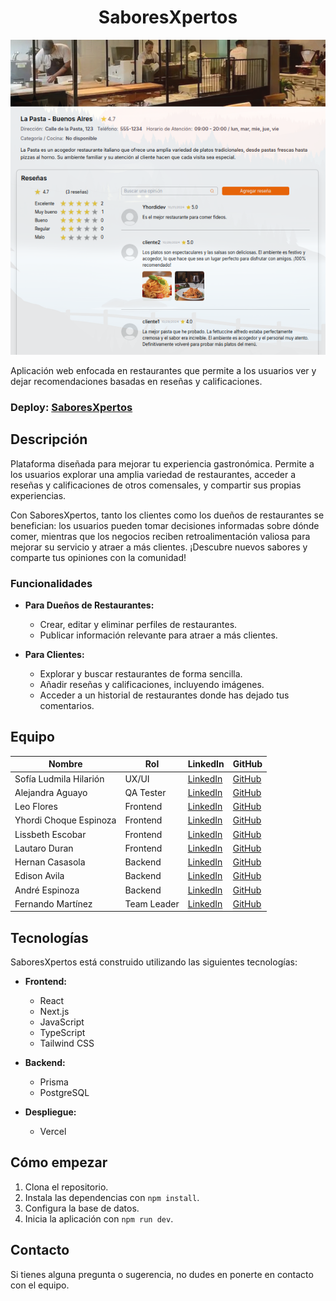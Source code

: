 <h1 align="center">SaboresXpertos</h1>

<p align="center">
  <img src="public/img/sabores-xpertos.png">
</p>

Aplicación web enfocada en restaurantes que permite a los usuarios ver y dejar recomendaciones basadas en reseñas y calificaciones.

### Deploy: [SaboresXpertos](https://next-restaurant-liart.vercel.app/)

## Descripción

Plataforma diseñada para mejorar tu experiencia gastronómica. Permite a los usuarios explorar una amplia variedad de restaurantes, acceder a reseñas y calificaciones de otros comensales, y compartir sus propias experiencias.

Con SaboresXpertos, tanto los clientes como los dueños de restaurantes se benefician: los usuarios pueden tomar decisiones informadas sobre dónde comer, mientras que los negocios reciben retroalimentación valiosa para mejorar su servicio y atraer a más clientes. ¡Descubre nuevos sabores y comparte tus opiniones con la comunidad!

### Funcionalidades

- **Para Dueños de Restaurantes:**

  - Crear, editar y eliminar perfiles de restaurantes.
  - Publicar información relevante para atraer a más clientes.

- **Para Clientes:**
  - Explorar y buscar restaurantes de forma sencilla.
  - Añadir reseñas y calificaciones, incluyendo imágenes.
  - Acceder a un historial de restaurantes donde has dejado tus comentarios.

## Equipo

| Nombre                 | Rol         | LinkedIn                                                       | GitHub                                       |
| ---------------------- | ----------- | -------------------------------------------------------------- | -------------------------------------------- |
| Sofía Ludmila Hilarión | UX/UI       | [LinkedIn](https://www.linkedin.com/in/sofialudmilahilarion)   | [GitHub](https://github.com/sofiahilarion23) |
| Alejandra Aguayo       | QA Tester   | [LinkedIn](#)                                                  | [GitHub](https://github.com/alejandraguayo)  |
| Leo Flores             | Frontend    | [LinkedIn](https://www.linkedin.com/in/lfavian/)               | [GitHub](https://github.com/Favianl)         |
| Yhordi Choque Espinoza | Frontend    | [LinkedIn](https://www.linkedin.com/in/lfavian/)               | [GitHub](https://github.com/YhordiC)         |
| Lissbeth Escobar       | Frontend    | [LinkedIn](http://www.linkedin.com/in/lissbethe)               | [GitHub](https://github.com/LissbethE)       |
| Lautaro Duran          | Frontend    | [LinkedIn](https://www.linkedin.com/in/lautaro-duran/)         | [GitHub](https://github.com/LautaroLD)       |
| Hernan Casasola        | Backend     | [LinkedIn](#)                                                  | [GitHub](https://github.com/GuidoMaxier)     |
| Edison Avila           | Backend     | [LinkedIn](https://www.linkedin.com/in/edison-avila-49822131/) | [GitHub](https://github.com/EdisonAvila19)   |
| André Espinoza         | Backend     | [LinkedIn](https://www.linkedin.com/in/ae95caba)               | [GitHub](https://github.com/ae95caba)        |
| Fernando Martínez      | Team Leader | [LinkedIn](#)                                                  | [GitHub](#)                                  |

## Tecnologías

SaboresXpertos está construido utilizando las siguientes tecnologías:

- **Frontend:**

  - React
  - Next.js
  - JavaScript
  - TypeScript
  - Tailwind CSS

- **Backend:**

  - Prisma
  - PostgreSQL

- **Despliegue:**
  - Vercel

## Cómo empezar

1. Clona el repositorio.
2. Instala las dependencias con `npm install`.
3. Configura la base de datos.
4. Inicia la aplicación con `npm run dev`.

## Contacto

Si tienes alguna pregunta o sugerencia, no dudes en ponerte en contacto con el equipo.
